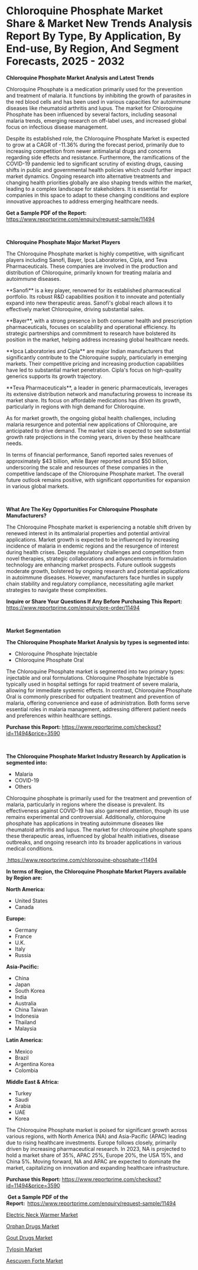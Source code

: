<p><h1>Chloroquine Phosphate Market Share & Market New Trends Analysis Report By Type, By Application, By End-use, By Region, And Segment Forecasts, 2025 - 2032</h1></p><p><strong>Chloroquine Phosphate Market Analysis and Latest Trends</strong></p>
<p><p>Chloroquine Phosphate is a medication primarily used for the prevention and treatment of malaria. It functions by inhibiting the growth of parasites in the red blood cells and has been used in various capacities for autoimmune diseases like rheumatoid arthritis and lupus. The market for Chloroquine Phosphate has been influenced by several factors, including seasonal malaria trends, emerging research on off-label uses, and increased global focus on infectious disease management.</p><p>Despite its established role, the Chloroquine Phosphate Market is expected to grow at a CAGR of -11.36% during the forecast period, primarily due to increasing competition from newer antimalarial drugs and concerns regarding side effects and resistance. Furthermore, the ramifications of the COVID-19 pandemic led to significant scrutiny of existing drugs, causing shifts in public and governmental health policies which could further impact market dynamics. Ongoing research into alternative treatments and changing health priorities globally are also shaping trends within the market, leading to a complex landscape for stakeholders. It is essential for companies in this space to adapt to these changing conditions and explore innovative approaches to address emerging healthcare needs.</p></p>
<p><strong>Get a Sample PDF of the Report:&nbsp;</strong> <a href="https://www.reportprime.com/enquiry/request-sample/11494?utm_campaign=37&utm_medium=2&utm_source=Github&utm_content=ia&utm_term=20032025&utm_id=chloroquine-phosphate">https://www.reportprime.com/enquiry/request-sample/11494</a></p>
<p>&nbsp;</p>
<p><strong>Chloroquine Phosphate Major Market Players</strong></p>
<p><p>The Chloroquine Phosphate market is highly competitive, with significant players including Sanofi, Bayer, Ipca Laboratories, Cipla, and Teva Pharmaceuticals. These companies are involved in the production and distribution of Chloroquine, primarily known for treating malaria and autoimmune diseases.</p><p>**Sanofi** is a key player, renowned for its established pharmaceutical portfolio. Its robust R&D capabilities position it to innovate and potentially expand into new therapeutic areas. Sanofi's global reach allows it to effectively market Chloroquine, driving substantial sales.</p><p>**Bayer**, with a strong presence in both consumer health and prescription pharmaceuticals, focuses on scalability and operational efficiency. Its strategic partnerships and commitment to research have bolstered its position in the market, helping address increasing global healthcare needs.</p><p>**Ipca Laboratories and Cipla** are major Indian manufacturers that significantly contribute to the Chloroquine supply, particularly in emerging markets. Their competitive pricing and increasing production capabilities have led to substantial market penetration. Cipla's focus on high-quality generics supports its growth trajectory.</p><p>**Teva Pharmaceuticals**, a leader in generic pharmaceuticals, leverages its extensive distribution network and manufacturing prowess to increase its market share. Its focus on affordable medications has driven its growth, particularly in regions with high demand for Chloroquine.</p><p>As for market growth, the ongoing global health challenges, including malaria resurgence and potential new applications of Chloroquine, are anticipated to drive demand. The market size is expected to see substantial growth rate projections in the coming years, driven by these healthcare needs.</p><p>In terms of financial performance, Sanofi reported sales revenues of approximately $43 billion, while Bayer reported around $50 billion, underscoring the scale and resources of these companies in the competitive landscape of the Chloroquine Phosphate market. The overall future outlook remains positive, with significant opportunities for expansion in various global markets.</p></p>
<p>&nbsp;</p>
<p><strong>What Are The Key Opportunities For Chloroquine Phosphate Manufacturers?</strong></p>
<p><p>The Chloroquine Phosphate market is experiencing a notable shift driven by renewed interest in its antimalarial properties and potential antiviral applications. Market growth is expected to be influenced by increasing incidence of malaria in endemic regions and the resurgence of interest during health crises. Despite regulatory challenges and competition from novel therapies, strategic collaborations and advancements in formulation technology are enhancing market prospects. Future outlook suggests moderate growth, bolstered by ongoing research and potential applications in autoimmune diseases. However, manufacturers face hurdles in supply chain stability and regulatory compliance, necessitating agile market strategies to navigate these complexities.</p></p>
<p><strong>Inquire or Share Your Questions If Any Before Purchasing This Report:</strong> <a href="https://www.reportprime.com/enquiry/pre-order/11494?utm_campaign=37&utm_medium=2&utm_source=Github&utm_content=ia&utm_term=20032025&utm_id=chloroquine-phosphate">https://www.reportprime.com/enquiry/pre-order/11494</a></p>
<p>&nbsp;</p>
<p><strong>Market Segmentation</strong></p>
<p><strong>The Chloroquine Phosphate Market Analysis by types is segmented into:</strong></p>
<p><ul><li>Chloroquine Phosphate Injectable</li><li>Chloroquine Phosphate Oral</li></ul></p>
<p><p>The Chloroquine Phosphate market is segmented into two primary types: injectable and oral formulations. Chloroquine Phosphate Injectable is typically used in hospital settings for rapid treatment of severe malaria, allowing for immediate systemic effects. In contrast, Chloroquine Phosphate Oral is commonly prescribed for outpatient treatment and prevention of malaria, offering convenience and ease of administration. Both forms serve essential roles in malaria management, addressing different patient needs and preferences within healthcare settings.</p></p>
<p><strong>Purchase this Report:&nbsp;</strong><a href="https://www.reportprime.com/checkout?id=11494&price=3590&utm_campaign=37&utm_medium=2&utm_source=Github&utm_content=ia&utm_term=20032025&utm_id=chloroquine-phosphate">https://www.reportprime.com/checkout?id=11494&price=3590</a></p>
<p>&nbsp;</p>
<p><strong>The Chloroquine Phosphate Market Industry Research by Application is segmented into:</strong></p>
<p><ul><li>Malaria</li><li>COVID-19</li><li>Others</li></ul></p>
<p><p>Chloroquine phosphate is primarily used for the treatment and prevention of malaria, particularly in regions where the disease is prevalent. Its effectiveness against COVID-19 has also garnered attention, though its use remains experimental and controversial. Additionally, chloroquine phosphate has applications in treating autoimmune diseases like rheumatoid arthritis and lupus. The market for chloroquine phosphate spans these therapeutic areas, influenced by global health initiatives, disease outbreaks, and ongoing research into its broader applications in various medical conditions.</p></p>
<p><a href="https://www.reportprime.com/chloroquine-phosphate-r11494?utm_campaign=37&utm_medium=2&utm_source=Github&utm_content=ia&utm_term=20032025&utm_id=chloroquine-phosphate">&nbsp;https://www.reportprime.com/chloroquine-phosphate-r11494</a></p>
<p><strong>In terms of Region, the Chloroquine Phosphate Market Players available by Region are:</strong></p>
<p>
    <p> <strong> North America: </strong>
        <ul>
            <li>United States</li>
            <li>Canada</li>
        </ul>
        </p> 
    <p> <strong> Europe: </strong>
        <ul>
            <li>Germany</li>
            <li>France</li>
            <li>U.K.</li>
            <li>Italy</li>
            <li>Russia</li>
        </ul>
        </p> 
    <p> <strong> Asia-Pacific: </strong>
        <ul>
            <li>China</li>
            <li>Japan</li>
            <li>South Korea</li>
            <li>India</li>
            <li>Australia</li>
            <li>China Taiwan</li>
            <li>Indonesia</li>
            <li>Thailand</li>
            <li>Malaysia</li>
        </ul>
        </p> 
    <p> <strong> Latin America: </strong>
        <ul>
            <li>Mexico</li>
            <li>Brazil</li>
            <li>Argentina Korea</li>
            <li>Colombia</li>
        </ul>
        </p> 
    <p> <strong> Middle East & Africa: </strong>
        <ul>
            <li>Turkey</li>
            <li>Saudi</li>
            <li>Arabia</li>
            <li>UAE</li>
            <li>Korea</li>
        </ul>
    </p>
    </p>
<p><p>The Chloroquine Phosphate market is poised for significant growth across various regions, with North America (NA) and Asia-Pacific (APAC) leading due to rising healthcare investments. Europe follows closely, primarily driven by increasing pharmaceutical research. In 2023, NA is projected to hold a market share of 35%, APAC 25%, Europe 20%, the USA 15%, and China 5%. Moving forward, NA and APAC are expected to dominate the market, capitalizing on innovation and expanding healthcare infrastructure.</p></p>
<p><strong>Purchase this Report: </strong><a href="https://www.reportprime.com/checkout?id=11494&price=3590&utm_campaign=37&utm_medium=2&utm_source=Github&utm_content=ia&utm_term=20032025&utm_id=chloroquine-phosphate">https://www.reportprime.com/checkout?id=11494&price=3590</a></p>
<p>&nbsp;<strong>Get a Sample PDF of the Report:&nbsp;&nbsp;</strong><a href="https://www.reportprime.com/enquiry/request-sample/11494?utm_campaign=37&utm_medium=2&utm_source=Github&utm_content=ia&utm_term=20032025&utm_id=chloroquine-phosphate">https://www.reportprime.com/enquiry/request-sample/11494</a></p>
<p><strong></strong></p>
<p><p><a href="https://github.com/pelahotayabe/Market-Research-Report-List-1/blob/main/electric-neck-warmer-market.md?utm_campaign=37&utm_medium=2&utm_source=Github&utm_content=ia&utm_term=20032025&utm_id=chloroquine-phosphate">Electric Neck Warmer Market</a></p><p><a href="https://github.com/elitasvimal/Market-Research-Report-List-1/blob/main/orphan-drugs-market.md?utm_campaign=37&utm_medium=2&utm_source=Github&utm_content=ia&utm_term=20032025&utm_id=chloroquine-phosphate">Orphan Drugs Market</a></p><p><a href="https://github.com/AngelaWalsh696/Market-Research-Report-List-2/blob/main/gout-drugs-market.md?utm_campaign=37&utm_medium=2&utm_source=Github&utm_content=ia&utm_term=20032025&utm_id=chloroquine-phosphate">Gout Drugs Market</a></p><p><a href="https://github.com/cheryjhonson/Market-Research-Report-List-1/blob/main/tylosin-market.md?utm_campaign=37&utm_medium=2&utm_source=Github&utm_content=ia&utm_term=20032025&utm_id=chloroquine-phosphate">Tylosin Market</a></p><p><a href="https://github.com/raeezkenedz/Market-Research-Report-List-1/blob/main/aescuven-forte-market.md?utm_campaign=37&utm_medium=2&utm_source=Github&utm_content=ia&utm_term=20032025&utm_id=chloroquine-phosphate">Aescuven Forte Market</a></p></p>